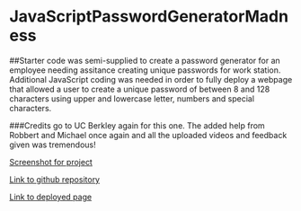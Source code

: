 # JavaScriptPasswordGeneratorMadness

##Starter code was semi-supplied to create a password generator for an employee needing assitance creating unique passwords for work station. Additional JavaScript coding was needed in order to fully deploy a webpage that allowed a user to create a unique password of between 8 and 128 characters using upper and lowercase letter, numbers and special characters.

###Credits go to UC Berkley again for this one. The added help from Robbert and Michael once again and all the uploaded videos and feedback given was tremendous!

[Screenshot for project](./_C__Users_actcn_bootcamp_JavaScriptPasswordGeneratorMadness_index.html.png)

[Link to github repository](https://github.com/jayrodbutray/JavaScriptPasswordGeneratorMadness)

[Link to deployed page](https://jayrodbutray.github.io/JavaScriptPasswordGeneratorMadness/)

